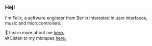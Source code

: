 ### Hej!

I'm Felix, a software engineer from Berlin interested in user interfaces, music and microcontrollers.

🌱 Learn more about me [here.](https://spoettel.dev)  
💿 Listen to my mixtapes [here.](https://stakk.space/felix)
